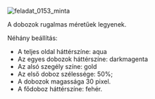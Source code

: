 
![feladat_0153_minta](https://github.com/user-attachments/assets/e15fd1f1-715f-408d-83f7-1f2e368e6bd4)

A dobozok rugalmas méretűek legyenek.

Néhány beállítás:
<ul>
<li>A teljes oldal háttérszíne: aqua</li>
<li>Az egyes dobozok háttérszíne: darkmagenta</li>
<li>Az alsó szegély színe: gold</li>
<li>Az első doboz szélessége: 50%;</li>
<li>A dobozok magassága 30 pixel.</li>
<li>A fődoboz háttérszíne: fehér.</li>
</ul>
